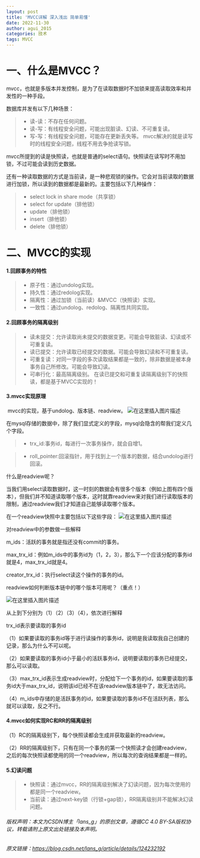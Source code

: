 ```yaml
---
layout: post
title: 'MVCC详解 深入浅出 简单易懂'
date: 2022-11-30
author: agui_2015
categories: 技术
tags: MVCC
---
```


# 一、什么是MVCC？
mvcc，也就是多版本并发控制，是为了在读取数据时不加锁来提高读取效率和并发性的一种手段。

数据库并发有以下几种场景：

>+ 读-读：不存在任何问题。
>+ 读-写：有线程安全问题，可能出现脏读、幻读、不可重复读。
>+ 写-写：有线程安全问题，可能存在更新丢失等。
mvcc解决的就是读写时的线程安全问题，线程不用去争抢读写锁。

mvcc所提到的读是快照读，也就是普通的select语句。快照读在读写时不用加锁，不过可能会读到历史数据。

还有一种读取数据的方式是当前读，是一种悲观锁的操作。它会对当前读取的数据进行加锁，所以读到的数据都是最新的。主要包括以下几种操作：

>+ select lock in share mode（共享锁）
>+ select for update（排他锁）
>+ update（排他锁）
>+ insert（排他锁）
>+ delete（排他锁）

# 二、MVCC的实现

#### 1.回顾事务的特性

>+ 原子性：通过undolog实现。
>+ 持久性：通过redolog实现。
>+ 隔离性：通过加锁（当前读）&MVCC（快照读）实现。
>+ 一致性：通过undolog、redolog、隔离性共同实现。

#### 2.回顾事务的隔离级别

>+ 读未提交：允许读取尚未提交的数据变更。可能会导致脏读、幻读或不可重复读。
>+ 读已提交：允许读取已经提交的数据。可能会导致幻读和不可重复读。
>+ 可重复读：对同一字段的多次读取结果都是一致的，除非数据是被本身事务自己所修改。可能会导致幻读。
>+ 可串行化：最高隔离级别。
在读已提交和可重复读隔离级别下的快照读，都是基于MVCC实现的！

#### 3.mvcc实现原理
​ mvcc的实现，基于undolog、版本链、readview。
![在这里插入图片描述](https://img-blog.csdnimg.cn/img_convert/a463e5d8f8493c4696716e44e96748af.png)


在mysql存储的数据中，除了我们显式定义的字段，mysql会隐含的帮我们定义几个字段。

>+ trx_id:事务id，每进行一次事务操作，就会自增1。

>+ roll_pointer:回滚指针，用于找到上一个版本的数据，结合undolog进行回滚。

什么是readview呢？

当我们用select读取数据时，这一时刻的数据会有很多个版本（例如上图有四个版本），但我们并不知道读取哪个版本，这时就靠readview来对我们进行读取版本的限制，通过readview我们才知道自己能够读取哪个版本。

在一个readview快照中主要包括以下这些字段：
![在这里插入图片描述](https://img-blog.csdnimg.cn/img_convert/09036ef6a02c422b54b365930810ceef.png)


对readview中的参数做一些解释

m_ids：活跃的事务就是指还没有commit的事务。

max_trx_id：例如m_ids中的事务id为（1，2，3），那么下一个应该分配的事务id就是4，max_trx_id就是4。

creator_trx_id：执行select读这个操作的事务的id。

readview如何判断版本链中的哪个版本可用呢？（重点！）

![在这里插入图片描述](https://img-blog.csdnimg.cn/img_convert/bc9ce42e33df050243df97fe53ff3404.png)

从上到下分别为（1）（2）（3）（4），依次进行解释

trx_id表示要读取的事务id

（1）如果要读取的事务id等于进行读操作的事务id，说明是我读取我自己创建的记录，那么为什么不可以呢。

（2）如果要读取的事务id小于最小的活跃事务id，说明要读取的事务已经提交，那么可以读取。

（3）max_trx_id表示生成readview时，分配给下一个事务的id，如果要读取的事务id大于max_trx_id，说明该id已经不在该readview版本链中了，故无法访问。

（4）m_ids中存储的是活跃事务的id，如果要读取的事务id不在活跃列表，那么就可以读取，反之不行。

#### 4.mvcc如何实现RC和RR的隔离级别
（1）RC的隔离级别下，每个快照读都会生成并获取最新的readview。

（2）RR的隔离级别下，只有在同一个事务的第一个快照读才会创建readview，之后的每次快照读都使用的同一个readview，所以每次的查询结果都是一样的。

#### 5.幻读问题
>+ 快照读：通过mvcc，RR的隔离级别解决了幻读问题，因为每次使用的都是同一个readview。
>+ 当前读：通过next-key锁（行锁+gap锁），RR隔离级别并不能解决幻读问题。


###### 版权声明：本文为CSDN博主「lans_g」的原创文章，遵循CC 4.0 BY-SA版权协议，转载请附上原文出处链接及本声明。
###### 原文链接：https://blog.csdn.net/lans_g/article/details/124232192